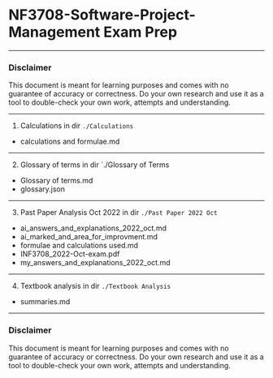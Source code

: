 # NF3708-Software-Project-Management Exam Prep

---

### Disclaimer

This document is meant for learning purposes and comes with no guarantee of accuracy or correctness. Do your own research and use it as a tool to double-check your own work, attempts and understanding.

---

1. Calculations in dir `./Calculations`
 - calculations and formulae.md

---

2. Glossary of terms in dir `./Glossary of Terms
 - Glossary of terms.md
 - glossary.json

---

3. Past Paper Analysis Oct 2022 in dir `./Past Paper 2022 Oct`
 - ai_answers_and_explanations_2022_oct.md
 - ai_marked_and_area_for_improvment.md
 - formulae and calculations used.md
 - INF3708_2022-Oct-exam.pdf
 - my_answers_and_explanations_2022_oct.md

---

4. Textbook analysis in dir `./Textbook Analysis`
 - summaries.md

---
### Disclaimer

This document is meant for learning purposes and comes with no guarantee of accuracy or correctness. Do your own research and use it as a tool to double-check your own work, attempts and understanding.

